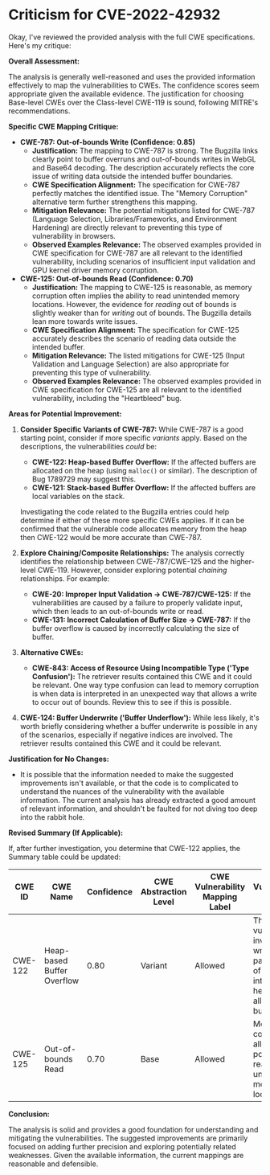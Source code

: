 # Criticism for CVE-2022-42932

Okay, I've reviewed the provided analysis with the full CWE specifications. Here's my critique:

**Overall Assessment:**

The analysis is generally well-reasoned and uses the provided information effectively to map the vulnerabilities to CWEs. The confidence scores seem appropriate given the available evidence. The justification for choosing Base-level CWEs over the Class-level CWE-119 is sound, following MITRE's recommendations.

**Specific CWE Mapping Critique:**

*   **CWE-787: Out-of-bounds Write (Confidence: 0.85)**
    *   **Justification:** The mapping to CWE-787 is strong. The Bugzilla links clearly point to buffer overruns and out-of-bounds writes in WebGL and Base64 decoding. The description accurately reflects the core issue of writing data outside the intended buffer boundaries.
    *   **CWE Specification Alignment:** The specification for CWE-787 perfectly matches the identified issue. The "Memory Corruption" alternative term further strengthens this mapping.
    *   **Mitigation Relevance:** The potential mitigations listed for CWE-787 (Language Selection, Libraries/Frameworks, and Environment Hardening) are directly relevant to preventing this type of vulnerability in browsers.
    *   **Observed Examples Relevance:** The observed examples provided in CWE specification for CWE-787 are all relevant to the identified vulnerability, including scenarios of insufficient input validation and GPU kernel driver memory corruption.
*   **CWE-125: Out-of-bounds Read (Confidence: 0.70)**
    *   **Justification:** The mapping to CWE-125 is reasonable, as memory corruption often implies the ability to read unintended memory locations. However, the evidence for *reading* out of bounds is slightly weaker than for *writing* out of bounds. The Bugzilla details lean more towards write issues.
    *   **CWE Specification Alignment:** The specification for CWE-125 accurately describes the scenario of reading data outside the intended buffer.
    *   **Mitigation Relevance:** The listed mitigations for CWE-125 (Input Validation and Language Selection) are also appropriate for preventing this type of vulnerability.
    *   **Observed Examples Relevance:** The observed examples provided in CWE specification for CWE-125 are all relevant to the identified vulnerability, including the "Heartbleed" bug.

**Areas for Potential Improvement:**

1.  **Consider Specific Variants of CWE-787:** While CWE-787 is a good starting point, consider if more specific *variants* apply. Based on the descriptions, the vulnerabilities *could* be:
    *   **CWE-122: Heap-based Buffer Overflow:**  If the affected buffers are allocated on the heap (using `malloc()` or similar).  The description of Bug 1789729 may suggest this.
    *   **CWE-121: Stack-based Buffer Overflow:** If the affected buffers are local variables on the stack.

    Investigating the code related to the Bugzilla entries could help determine if either of these more specific CWEs applies. If it can be confirmed that the vulnerable code allocates memory from the heap then CWE-122 would be more accurate than CWE-787.
2.  **Explore Chaining/Composite Relationships:** The analysis correctly identifies the relationship between CWE-787/CWE-125 and the higher-level CWE-119. However, consider exploring potential *chaining* relationships. For example:
    *   **CWE-20: Improper Input Validation -> CWE-787/CWE-125:** If the vulnerabilities are caused by a failure to properly validate input, which then leads to an out-of-bounds write or read.
    *   **CWE-131: Incorrect Calculation of Buffer Size -> CWE-787:** If the buffer overflow is caused by incorrectly calculating the size of buffer.

3. **Alternative CWEs:**
    * **CWE-843: Access of Resource Using Incompatible Type ('Type Confusion'):** The retriever results contained this CWE and it could be relevant. One way type confusion can lead to memory corruption is when data is interpreted in an unexpected way that allows a write to occur out of bounds. Review this to see if this is possible.

4. **CWE-124: Buffer Underwrite ('Buffer Underflow'):** While less likely, it's worth briefly considering whether a buffer underwrite is possible in any of the scenarios, especially if negative indices are involved. The retriever results contained this CWE and it could be relevant.

**Justification for No Changes:**

* It is possible that the information needed to make the suggested improvements isn't available, or that the code is to complicated to understand the nuances of the vulnerability with the available information. The current analysis has already extracted a good amount of relevant information, and shouldn't be faulted for not diving too deep into the rabbit hole.

**Revised Summary (If Applicable):**

If, after further investigation, you determine that CWE-122 applies, the Summary table could be updated:

| CWE ID    | CWE Name                   | Confidence | CWE Abstraction Level | CWE Vulnerability Mapping Label | CWE-Vulnerability Mapping Notes                                                                                                  |
| --------- | -------------------------- | ---------- | --------------------- | ------------------------------- | -------------------------------------------------------------------------------------------------------------------------------- |
| CWE-122 | Heap-based Buffer Overflow  | 0.80       | Variant               | Allowed                         | The vulnerability involves writing data past the end of the intended heap-allocated buffer.                                    |
| CWE-125     | Out-of-bounds Read          | 0.70       | Base                  | Allowed                         | Memory corruption allows the possibility of reading from unintended memory locations.                                          |

**Conclusion:**

The analysis is solid and provides a good foundation for understanding and mitigating the vulnerabilities. The suggested improvements are primarily focused on adding further precision and exploring potentially related weaknesses. Given the available information, the current mappings are reasonable and defensible.